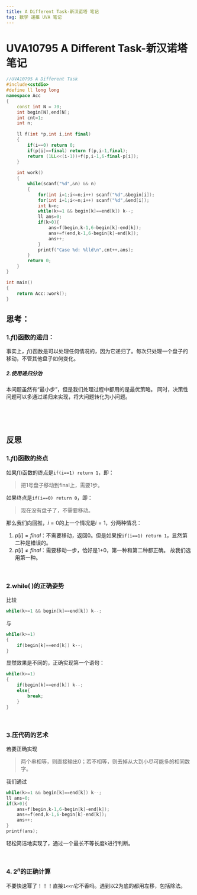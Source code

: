 ```yaml
---
title: A Different Task-新汉诺塔 笔记
tag: 数学 递推 UVA 笔记
---
```

# UVA10795 A Different Task-新汉诺塔 笔记

```cpp
//UVA10795 A Different Task
#include<cstdio>
#define ll long long
namespace Acc
{
	const int N = 70;
	int begin[N],end[N];
	int cnt=1;
	int n;
	
	ll f(int *p,int i,int final)
	{
		if(i==0) return 0;
		if(p[i]==final) return f(p,i-1,final);
		return (1LL<<(i-1))+f(p,i-1,6-final-p[i]);
	}
	
	int work()
	{
		while(scanf("%d",&n) && n)
		{
			for(int i=1;i<=n;i++) scanf("%d",&begin[i]);
			for(int i=1;i<=n;i++) scanf("%d",&end[i]);
			int k=n;
			while(k>=1 && begin[k]==end[k]) k--;
			ll ans=0;
			if(k>0){
				ans=f(begin,k-1,6-begin[k]-end[k]);
				ans+=f(end,k-1,6-begin[k]-end[k]);
				ans++;
			}
			printf("Case %d: %lld\n",cnt++,ans);
		}
		return 0;
	}
}

int main()
{
	return Acc::work();
}
```
## 思考：
### 1.$f( )$函数的递归：
事实上，$f( )$函数是可以处理任何情况的，因为它递归了。每次只处理一个盘子的移动，不管其他盘子如何变化。
##### 2.使用递归分治
本问题虽然有“最小步”，但是我们处理过程中都用的是最优策略。
同时，决策性问题可以多通过递归来实现，将大问题转化为小问题。

$~$

$~$

## 反思
### 1.$f( )$函数的终点
如果$f( )$函数的终点是`if(i==1) return 1`，即：
> 把1号盘子移动到final上，需要1步。
> 
如果终点是`if(i==0) return 0`，即：

> 现在没有盘子了，不需要移动。

那么我们向回推，$i=0$的上一个情况是$i=1$，分两种情况：

 1. $p[i]=final$：不需要移动，返回0。但是如果按`if(i==1) return 1`，显然第二种是错误的。
 2. $p[i]\not=final$：需要移动一步，恰好是1+0，第一种和第二种都正确。
 故我们选用第一种。

$~$

### 2.while( )的正确姿势
比较
```cpp
while(k>=1 && begin[k]==end[k]) k--;
```
与
```cpp
while(k>=1)
{
	if(begin[k]==end[k]) k--;
}
```
显然效果是不同的，正确实现第一个语句：
```cpp
while(k>=1)
{
	if(begin[k]==end[k]) k--;
	else{
		break;
 	}
}
```

$~$

### 3.压代码的艺术
若要正确实现

> 两个串相等，则直接输出0；若不相等，则去掉从大到小尽可能多的相同数字。

我们通过
```cpp
while(k>=1 && begin[k]==end[k]) k--;
ll ans=0;
if(k>0){
	ans=f(begin,k-1,6-begin[k]-end[k]);
	ans+=f(end,k-1,6-begin[k]-end[k]);
	ans++;
}
printf(ans);
```
轻松简洁地实现了，通过一个最长不等长度k进行判断。

$~$

### 4. $2^n$的正确计算
不要快速幂了！！！直接`1<<n`它不香吗。遇到以$2$为底的都用左移，包括除法。